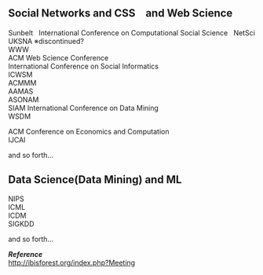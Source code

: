 ## Social Networks and CSS　and Web Science
Sunbelt  
International Conference on Computational Social Science  
NetSci  
UKSNA ※discontinued?  
WWW  
ACM Web Science Conference  
International Conference on Social Informatics  
ICWSM  
ACMMM  
AAMAS  
ASONAM  
SIAM International Conference on Data Mining  
WSDM  

ACM Conference on Economics and Computation  
IJCAI  


and so forth...  


## Data Science(Data Mining) and ML
NIPS  
ICML  
ICDM  
SIGKDD  

and so forth...

***Reference***  
http://ibisforest.org/index.php?Meeting  
